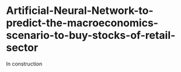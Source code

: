# Artificial-Neural-Network-to-predict-the-macroeconomics-scenario-to-buy-stocks-of-retail-sector
In construction
